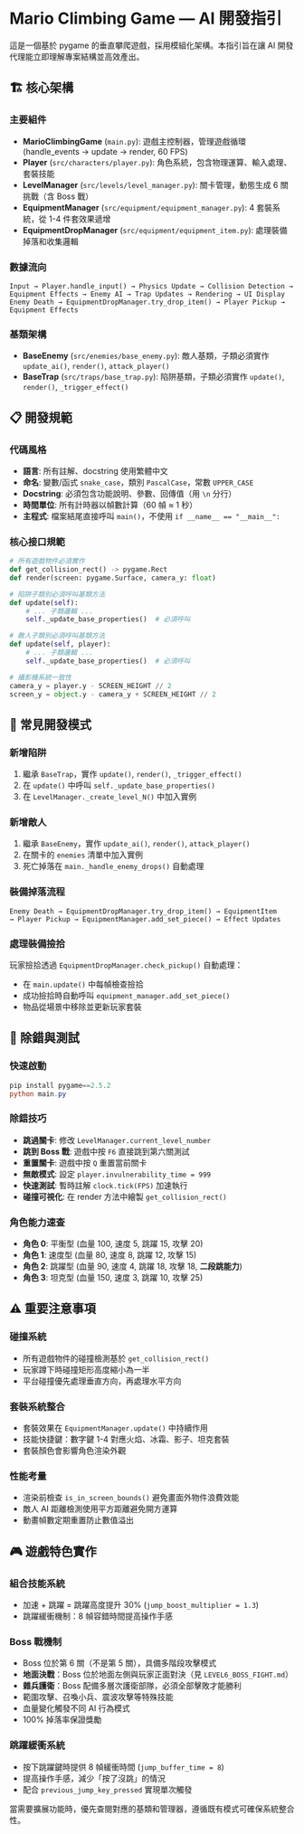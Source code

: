 # Mario Climbing Game — AI 開發指引

這是一個基於 pygame 的垂直攀爬遊戲，採用模組化架構。本指引旨在讓 AI 開發代理能立即理解專案結構並高效產出。

## 🏗️ 核心架構

### 主要組件

- **MarioClimbingGame** (`main.py`): 遊戲主控制器，管理遊戲循環 (handle_events → update → render, 60 FPS)
- **Player** (`src/characters/player.py`): 角色系統，包含物理運算、輸入處理、套裝技能
- **LevelManager** (`src/levels/level_manager.py`): 關卡管理，動態生成 6 關挑戰（含 Boss 戰）
- **EquipmentManager** (`src/equipment/equipment_manager.py`): 4 套裝系統，從 1-4 件套效果遞增
- **EquipmentDropManager** (`src/equipment/equipment_item.py`): 處理裝備掉落和收集邏輯

### 數據流向

```
Input → Player.handle_input() → Physics Update → Collision Detection →
Equipment Effects → Enemy AI → Trap Updates → Rendering → UI Display
Enemy Death → EquipmentDropManager.try_drop_item() → Player Pickup → Equipment Effects
```

### 基類架構

- **BaseEnemy** (`src/enemies/base_enemy.py`): 敵人基類，子類必須實作 `update_ai()`, `render()`, `attack_player()`
- **BaseTrap** (`src/traps/base_trap.py`): 陷阱基類，子類必須實作 `update()`, `render()`, `_trigger_effect()`

## 📋 開發規範

### 代碼風格

- **語言**: 所有註解、docstring 使用繁體中文
- **命名**: 變數/函式 `snake_case`，類別 `PascalCase`，常數 `UPPER_CASE`
- **Docstring**: 必須包含功能說明、參數、回傳值（用 `\n` 分行）
- **時間單位**: 所有計時器以幀數計算（60 幀 ≈ 1 秒）
- **主程式**: 檔案結尾直接呼叫 `main()`，不使用 `if __name__ == "__main__":`

### 核心接口規範

```python
# 所有遊戲物件必須實作
def get_collision_rect() -> pygame.Rect
def render(screen: pygame.Surface, camera_y: float)

# 陷阱子類別必須呼叫基類方法
def update(self):
    # ... 子類邏輯 ...
    self._update_base_properties()  # 必須呼叫

# 敵人子類別必須呼叫基類方法
def update(self, player):
    # ... 子類邏輯 ...
    self._update_base_properties()  # 必須呼叫

# 攝影機系統一致性
camera_y = player.y - SCREEN_HEIGHT // 2
screen_y = object.y - camera_y + SCREEN_HEIGHT // 2
```

## 🎯 常見開發模式

### 新增陷阱

1. 繼承 `BaseTrap`，實作 `update()`, `render()`, `_trigger_effect()`
2. 在 `update()` 中呼叫 `self._update_base_properties()`
3. 在 `LevelManager._create_level_N()` 中加入實例

### 新增敵人

1. 繼承 `BaseEnemy`，實作 `update_ai()`, `render()`, `attack_player()`
2. 在關卡的 `enemies` 清單中加入實例
3. 死亡掉落在 `main._handle_enemy_drops()` 自動處理

### 裝備掉落流程

```
Enemy Death → EquipmentDropManager.try_drop_item() → EquipmentItem
→ Player Pickup → EquipmentManager.add_set_piece() → Effect Updates
```

### 處理裝備撿拾

玩家撿拾透過 `EquipmentDropManager.check_pickup()` 自動處理：

- 在 `main.update()` 中每幀檢查撿拾
- 成功撿拾時自動呼叫 `equipment_manager.add_set_piece()`
- 物品從場景中移除並更新玩家套裝

## 🔧 除錯與測試

### 快速啟動

```powershell
pip install pygame==2.5.2
python main.py
```

### 除錯技巧

- **跳過關卡**: 修改 `LevelManager.current_level_number`
- **跳到 Boss 戰**: 遊戲中按 `F6` 直接跳到第六關測試
- **重置關卡**: 遊戲中按 `Q` 重置當前關卡
- **無敵模式**: 設定 `player.invulnerability_time = 999`
- **快速測試**: 暫時註解 `clock.tick(FPS)` 加速執行
- **碰撞可視化**: 在 render 方法中繪製 `get_collision_rect()`

### 角色能力速查

- **角色 0**: 平衡型 (血量 100, 速度 5, 跳躍 15, 攻擊 20)
- **角色 1**: 速度型 (血量 80, 速度 8, 跳躍 12, 攻擊 15)
- **角色 2**: 跳躍型 (血量 90, 速度 4, 跳躍 18, 攻擊 18, **二段跳能力**)
- **角色 3**: 坦克型 (血量 150, 速度 3, 跳躍 10, 攻擊 25)

## ⚠️ 重要注意事項

### 碰撞系統

- 所有遊戲物件的碰撞檢測基於 `get_collision_rect()`
- 玩家蹲下時碰撞矩形高度縮小為一半
- 平台碰撞優先處理垂直方向，再處理水平方向

### 套裝系統整合

- 套裝效果在 `EquipmentManager.update()` 中持續作用
- 技能快捷鍵：數字鍵 1-4 對應火焰、冰霜、影子、坦克套裝
- 套裝顏色會影響角色渲染外觀

### 性能考量

- 渲染前檢查 `is_in_screen_bounds()` 避免畫面外物件浪費效能
- 敵人 AI 距離檢測使用平方距離避免開方運算
- 動畫幀數定期重置防止數值溢出

## 🎮 遊戲特色實作

### 組合技能系統

- 加速 + 跳躍 = 跳躍高度提升 30% (`jump_boost_multiplier = 1.3`)
- 跳躍緩衝機制：8 幀容錯時間提高操作手感

### Boss 戰機制

- Boss 位於第 6 關（不是第 5 關），具備多階段攻擊模式
- **地面決戰**：Boss 位於地面左側與玩家正面對決（見 `LEVEL6_BOSS_FIGHT.md`）
- **雜兵護衛**：Boss 配備多層次護衛部隊，必須全部擊敗才能勝利
- 範圍攻擊、召喚小兵、震波攻擊等特殊技能
- 血量變化觸發不同 AI 行為模式
- 100% 掉落率保證獎勵

### 跳躍緩衝系統

- 按下跳躍鍵時提供 8 幀緩衝時間 (`jump_buffer_time = 8`)
- 提高操作手感，減少「按了沒跳」的情況
- 配合 `previous_jump_key_pressed` 實現單次觸發

當需要擴展功能時，優先查閱對應的基類和管理器，遵循既有模式可確保系統整合性。
